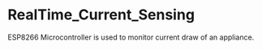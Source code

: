 # RealTime_Current_Sensing
ESP8266 Microcontroller is used to monitor current draw of an appliance. 

